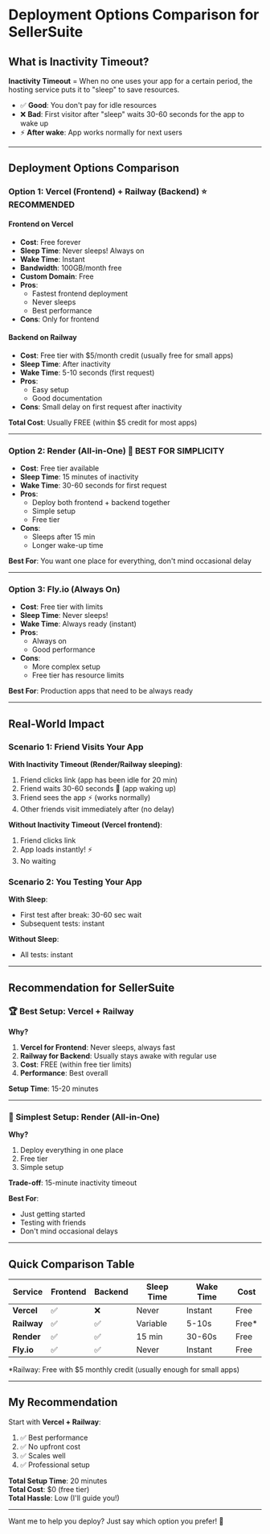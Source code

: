 # Deployment Options Comparison for SellerSuite

## What is Inactivity Timeout?

**Inactivity Timeout** = When no one uses your app for a certain period, the hosting service puts it to "sleep" to save resources.

- ✅ **Good**: You don't pay for idle resources
- ❌ **Bad**: First visitor after "sleep" waits 30-60 seconds for the app to wake up
- ⚡ **After wake**: App works normally for next users

---

## Deployment Options Comparison

### Option 1: Vercel (Frontend) + Railway (Backend) ⭐ **RECOMMENDED**

#### Frontend on Vercel
- **Cost**: Free forever
- **Sleep Time**: Never sleeps! Always on
- **Wake Time**: Instant
- **Bandwidth**: 100GB/month free
- **Custom Domain**: Free
- **Pros**: 
  - Fastest frontend deployment
  - Never sleeps
  - Best performance
- **Cons**: Only for frontend

#### Backend on Railway
- **Cost**: Free tier with $5/month credit (usually free for small apps)
- **Sleep Time**: After inactivity
- **Wake Time**: 5-10 seconds (first request)
- **Pros**: 
  - Easy setup
  - Good documentation
- **Cons**: Small delay on first request after inactivity

**Total Cost**: Usually FREE (within $5 credit for most apps)

---

### Option 2: Render (All-in-One) 🎯 **BEST FOR SIMPLICITY**

- **Cost**: Free tier available
- **Sleep Time**: 15 minutes of inactivity
- **Wake Time**: 30-60 seconds for first request
- **Pros**: 
  - Deploy both frontend + backend together
  - Simple setup
  - Free tier
- **Cons**: 
  - Sleeps after 15 min
  - Longer wake-up time

**Best For**: You want one place for everything, don't mind occasional delay

---

### Option 3: Fly.io (Always On)

- **Cost**: Free tier with limits
- **Sleep Time**: Never sleeps!
- **Wake Time**: Always ready (instant)
- **Pros**: 
  - Always on
  - Good performance
- **Cons**: 
  - More complex setup
  - Free tier has resource limits

**Best For**: Production apps that need to be always ready

---

## Real-World Impact

### Scenario 1: Friend Visits Your App

**With Inactivity Timeout (Render/Railway sleeping)**:
1. Friend clicks link (app has been idle for 20 min)
2. Friend waits 30-60 seconds 🥱 (app waking up)
3. Friend sees the app ⚡ (works normally)
4. Other friends visit immediately after (no delay)

**Without Inactivity Timeout (Vercel frontend)**:
1. Friend clicks link
2. App loads instantly! ⚡
3. No waiting

### Scenario 2: You Testing Your App

**With Sleep**:
- First test after break: 30-60 sec wait
- Subsequent tests: instant

**Without Sleep**:
- All tests: instant

---

## Recommendation for SellerSuite

### 🏆 Best Setup: Vercel + Railway

**Why?**
1. **Vercel for Frontend**: Never sleeps, always fast
2. **Railway for Backend**: Usually stays awake with regular use
3. **Cost**: FREE (within free tier limits)
4. **Performance**: Best overall

**Setup Time**: 15-20 minutes

---

### 🎯 Simplest Setup: Render (All-in-One)

**Why?**
1. Deploy everything in one place
2. Free tier
3. Simple setup

**Trade-off**: 15-minute inactivity timeout

**Best For**: 
- Just getting started
- Testing with friends
- Don't mind occasional delays

---

## Quick Comparison Table

| Service | Frontend | Backend | Sleep Time | Wake Time | Cost |
|---------|----------|---------|------------|-----------|------|
| **Vercel** | ✅ | ❌ | Never | Instant | Free |
| **Railway** | ✅ | ✅ | Variable | 5-10s | Free* |
| **Render** | ✅ | ✅ | 15 min | 30-60s | Free |
| **Fly.io** | ✅ | ✅ | Never | Instant | Free |

*Railway: Free with $5 monthly credit (usually enough for small apps)

---

## My Recommendation

Start with **Vercel + Railway**:

1. ✅ Best performance
2. ✅ No upfront cost
3. ✅ Scales well
4. ✅ Professional setup

**Total Setup Time**: 20 minutes  
**Total Cost**: $0 (free tier)  
**Total Hassle**: Low (I'll guide you!)

---

Want me to help you deploy? Just say which option you prefer! 🚀
